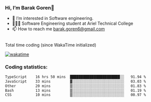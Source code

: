 ###  Hi, I’m Barak Goren👋
- 👀 I’m interested in Software engineering.
- 👨🏼‍🎓 Software Engineering student at Ariel Technical College
- 📫 How to reach me barak.goren6@gmail.com
##
Total time coding (since WakaTime initialized)

[![wakatime](https://wakatime.com/badge/user/5cc5ec80-a806-4ca2-a704-db29274e48cd.svg)](https://wakatime.com/@5cc5ec80-a806-4ca2-a704-db29274e48cd)

   
### Coding statistics:

<!--START_SECTION:waka-->

```txt
TypeScript    16 hrs 50 mins  ███████████████████████░░   91.94 %
JavaScript    33 mins         ▓░░░░░░░░░░░░░░░░░░░░░░░░   03.03 %
Other         20 mins         ▒░░░░░░░░░░░░░░░░░░░░░░░░   01.83 %
Bash          13 mins         ▒░░░░░░░░░░░░░░░░░░░░░░░░   01.19 %
CSS           10 mins         ▒░░░░░░░░░░░░░░░░░░░░░░░░   00.97 %
```

<!--END_SECTION:waka-->

<!---
barakgoren/barakgoren is a ✨ special ✨ repository because its `README.md` (this file) appears on your GitHub profile.
You can click the Preview link to take a look at your changes.
--->
